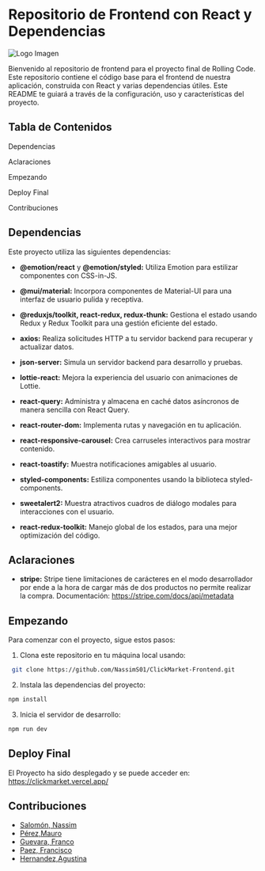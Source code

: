# Repositorio de Frontend con React y Dependencias

![Logo Imagen](https://github.com/NassimS01/Supermarket/blob/dev_mauro/frontend/src/assets/CLICK.png?raw=true)

Bienvenido al repositorio de frontend para el proyecto final de Rolling Code.
Este repositorio contiene el código base para el frontend de nuestra aplicación, construida con React y varias dependencias útiles.
Este README te guiará a través de la configuración, uso y características del proyecto.

## Tabla de Contenidos

Dependencias

Aclaraciones

Empezando

Deploy Final

Contribuciones

## Dependencias

Este proyecto utiliza las siguientes dependencias:

* **@emotion/react** y **@emotion/styled:** Utiliza Emotion para estilizar componentes con CSS-in-JS.

* **@mui/material:** Incorpora componentes de Material-UI para una interfaz de usuario pulida y receptiva.

* **@reduxjs/toolkit, react-redux, redux-thunk:** Gestiona el estado usando Redux y Redux Toolkit para una gestión eficiente del estado.

* **axios:** Realiza solicitudes HTTP a tu servidor backend para recuperar y actualizar datos.

* **json-server:** Simula un servidor backend para desarrollo y pruebas.

* **lottie-react:** Mejora la experiencia del usuario con animaciones de Lottie.

* **react-query:** Administra y almacena en caché datos asíncronos de manera sencilla con React Query.

* **react-router-dom:** Implementa rutas y navegación en tu aplicación.

* **react-responsive-carousel:** Crea carruseles interactivos para mostrar contenido.

* **react-toastify:** Muestra notificaciones amigables al usuario.    

* **styled-components:** Estiliza componentes usando la biblioteca styled-components.

* **sweetalert2:** Muestra atractivos cuadros de diálogo modales para interacciones con el usuario.

* **react-redux-toolkit:** Manejo global de los estados, para una mejor optimización del código.

## Aclaraciones
* **stripe:** Stripe tiene limitaciones de carácteres en el modo desarrollador por ende a la hora de cargar más de dos productos no permite realizar la compra.
Documentación: https://stripe.com/docs/api/metadata

## Empezando
Para comenzar con el proyecto, sigue estos pasos:
1. Clona este repositorio en tu máquina local usando:
```sh
 git clone https://github.com/NassimS01/ClickMarket-Frontend.git
 ```
2. Instala las dependencias del proyecto:
```sh
npm install
```

3. Inicia el servidor de desarrollo:
```sh
npm run dev
```

## Deploy Final
El Proyecto ha sido desplegado y se puede acceder en: 
https://clickmarket.vercel.app/

## Contribuciones
- [Salomón, Nassim](https://github.com/NassimS01)
- [Pérez,Mauro](https://github.com/Maurops92)
- [Guevara, Franco](https://github.com/FrancoLadronDeGuevara)
- [Paez, Francisco](https://github.com/FranX-21) 
- [Hernandez,Agustina](https://github.com/agustinahernandez17)


